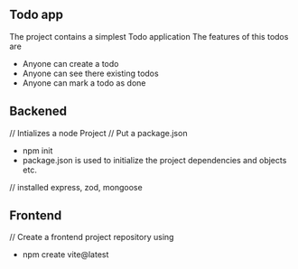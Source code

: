 ## Todo app
The project contains a simplest Todo application
The features of this todos are
- Anyone can create a todo
- Anyone can see there existing todos
- Anyone can mark a todo as done

## Backened
// Intializes a node Project
// Put a package.json
- npm init
 - package.json is used to initialize the project dependencies and objects etc. 

// installed express, zod, mongoose

## Frontend
// Create a frontend project repository using 
- npm create vite@latest

